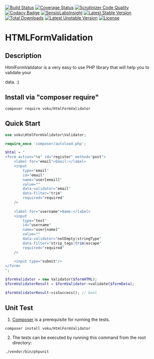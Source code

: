 [![Build Status](https://travis-ci.org/voku/HtmlFormValidator.svg?branch=master)](https://travis-ci.org/voku/HtmlFormValidator)
[![Coverage Status](https://coveralls.io/repos/github/voku/HtmlFormValidator/badge.svg?branch=master)](https://coveralls.io/github/voku/HtmlFormValidator?branch=master)
[![Scrutinizer Code Quality](https://scrutinizer-ci.com/g/voku/HtmlFormValidator/badges/quality-score.png?b=master)](https://scrutinizer-ci.com/g/voku/HtmlFormValidator/?branch=master)
[![Codacy Badge](https://api.codacy.com/project/badge/Grade/)](https://www.codacy.com/app/voku/HtmlFormValidator?utm_source=github.com&amp;utm_medium=referral&amp;utm_content=voku/HtmlFormValidator&amp;utm_campaign=Badge_Grade)
[![SensioLabsInsight](https://insight.sensiolabs.com/projects/)](https://insight.sensiolabs.com/projects/)
[![Latest Stable Version](https://poser.pugx.org/voku/HtmlFormValidator/v/stable)](https://packagist.org/packages/voku/HtmlFormValidator) 
[![Total Downloads](https://poser.pugx.org/voku/HtmlFormValidator/downloads)](https://packagist.org/packages/voku/HtmlFormValidator) 
[![Latest Unstable Version](https://poser.pugx.org/voku/HtmlFormValidator/v/unstable)](https://packagist.org/packages/voku/HtmlFormValidator)
[![License](https://poser.pugx.org/voku/HtmlFormValidator/license)](https://packagist.org/packages/voku/HtmlFormValidator)

# HTMLFormValidation 

## Description

HtmlFormValidator is a very easy to use PHP library that will help you 
to validate your <form> data. :)


## Install via "composer require"

```shell
composer require voku/HtmlFormValidator
```

## Quick Start

```php
use voku\HtmlFormValidator\Validator;

require_once 'composer/autoload.php';

$html = "
<form action="%s" id="register" method="post">
    <label for="email">Email:</label>
    <input
        type="email"
        id="email"
        name="user[email]"
        value=""
        data-validator="email"
        data-filter="trim"
        required="required"
    />
    
    <label for="username">Name:</label>
    <input
        type="text"
        id="username"
        name="user[name]"
        value=""
        data-validator="notEmpty|stringType"
        data-filter="strip_tags|trim|escape"
        required="required"
    />
    
    <input type="submit"/>
</form>
";

$formValidator = new Validator($formHTML);
$formValidatorResult = $formValidator->validate($formData);

$formValidatorResult->isSuccess(); // bool
```

## Unit Test

1) [Composer](https://getcomposer.org) is a prerequisite for running the tests.

```
composer install voku/HtmlFormValidator
```

2) The tests can be executed by running this command from the root directory:

```bash
./vendor/bin/phpunit
```
